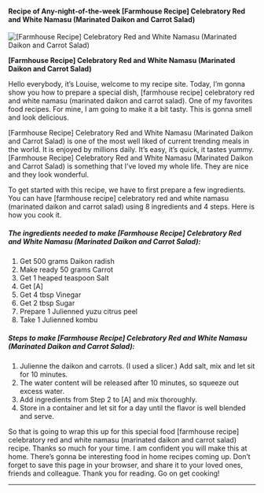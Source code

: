             

#### Recipe of Any-night-of-the-week \[Farmhouse Recipe\] Celebratory Red and White Namasu (Marinated Daikon and Carrot Salad)

![[Farmhouse Recipe] Celebratory Red and White Namasu (Marinated Daikon and Carrot Salad)](https://img-global.cpcdn.com/recipes/6278087168753664/751x532cq70/farmhouse-recipe-celebratory-red-and-white-namasu-marinated-daikon-and-carrot-salad-recipe-main-photo.jpg)

**\[Farmhouse Recipe\] Celebratory Red and White Namasu (Marinated Daikon and Carrot Salad)**

Hello everybody, it’s Louise, welcome to my recipe site. Today, I’m gonna show you how to prepare a special dish, \[farmhouse recipe\] celebratory red and white namasu (marinated daikon and carrot salad). One of my favorites food recipes. For mine, I am going to make it a bit tasty. This is gonna smell and look delicious.

\[Farmhouse Recipe\] Celebratory Red and White Namasu (Marinated Daikon and Carrot Salad) is one of the most well liked of current trending meals in the world. It is enjoyed by millions daily. It’s easy, it’s quick, it tastes yummy. \[Farmhouse Recipe\] Celebratory Red and White Namasu (Marinated Daikon and Carrot Salad) is something that I’ve loved my whole life. They are nice and they look wonderful.

To get started with this recipe, we have to first prepare a few ingredients. You can have \[farmhouse recipe\] celebratory red and white namasu (marinated daikon and carrot salad) using 8 ingredients and 4 steps. Here is how you cook it.

##### The ingredients needed to make \[Farmhouse Recipe\] Celebratory Red and White Namasu (Marinated Daikon and Carrot Salad):

1.  Get 500 grams Daikon radish
2.  Make ready 50 grams Carrot
3.  Get 1 heaped teaspoon Salt
4.  Get \[A\]
5.  Get 4 tbsp Vinegar
6.  Get 2 tbsp Sugar
7.  Prepare 1 Julienned yuzu citrus peel
8.  Take 1 Julienned kombu

##### Steps to make \[Farmhouse Recipe\] Celebratory Red and White Namasu (Marinated Daikon and Carrot Salad):

1.  Julienne the daikon and carrots. (I used a slicer.) Add salt, mix and let sit for 10 minutes.
2.  The water content will be released after 10 minutes, so squeeze out excess water.
3.  Add ingredients from Step 2 to \[A\] and mix thoroughly.
4.  Store in a container and let sit for a day until the flavor is well blended and serve.

So that is going to wrap this up for this special food \[farmhouse recipe\] celebratory red and white namasu (marinated daikon and carrot salad) recipe. Thanks so much for your time. I am confident you will make this at home. There’s gonna be interesting food in home recipes coming up. Don’t forget to save this page in your browser, and share it to your loved ones, friends and colleague. Thank you for reading. Go on get cooking!

* * *